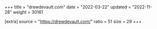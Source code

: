 +++
title = "drewdevault.com"
date = "2022-03-22"
updated = "2022-11-28"
weight = 30161

[extra]
source = "https://drewdevault.com/"
ratio = 51
size = 29
+++
